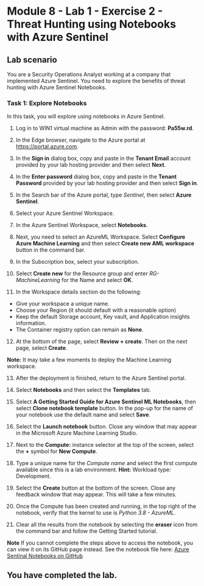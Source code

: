 # Module 8 - Lab 1 - Exercise 2 - Threat Hunting using Notebooks with Azure Sentinel

## Lab scenario

You are a Security Operations Analyst working at a company that implemented Azure Sentinel. You need to explore the benefits of threat hunting with Azure Sentinel Notebooks.

### Task 1: Explore Notebooks

In this task, you will explore using notebooks in Azure Sentinel.

1. Log in to WIN1 virtual machine as Admin with the password: **Pa55w.rd**.  

2. In the Edge browser, navigate to the Azure portal at https://portal.azure.com.

3. In the **Sign in** dialog box, copy and paste in the **Tenant Email** account provided by your lab hosting provider and then select **Next**.

4. In the **Enter password** dialog box, copy and paste in the **Tenant Password** provided by your lab hosting provider and then select **Sign in**.

5. In the Search bar of the Azure portal, type *Sentinel*, then select **Azure Sentinel**.

6. Select your Azure Sentinel Workspace.

7. In the Azure Sentinel Workspace, select **Notebooks**.

8. Next, you need to select an AzureML Workspace. Select **Configure Azure Machine Learning** and then select  **Create new AML workspace** button in the command bar.

9. In the Subscription box, select your subscription.

10. Select **Create new** for the Resource group and enter *RG-MachineLearning* for the Name and select **OK**. 

11.	In the Workspace details section do the following:
- Give your workspace a unique name.
- Choose your Region (it should default with a reasonable option)
- Keep the default Storage account, Key vault, and Application insights information.
- The Container registry option can remain as **None**.

12.	At the bottom of the page, select **Review + create**. Then on the next page, select **Create**. 

**Note:** It may take a few moments to deploy the Machine Learning workspace. 

13.	After the deployment is finished, return to the Azure Sentinel portal.

14. Select **Notebooks** and then select the **Templates** tab. 

15. Select **A Getting Started Guide for Azure Sentinel ML Notebooks**, then select **Clone notebook template** button. In the pop-up for the name of your notebook use the default name and select **Save**.

16. Select the **Launch notebook** button. Close any window that may appear in the Microsoft Azure Machine Learning Studio.

17.	Next to the **Compute:** instance selector at the top of the screen, select the **+** symbol for **New Compute**.

18.	Type a unique name for the *Compute name* and select the first compute available since this is a lab environment. **Hint:** Workload type: Development.

19.	Select the **Create** button at the bottom of the screen. Close any feedback window that may appear. This will take a few minutes.

20.	Once the Compute has been created and running, in the top right of the notebook, verify that the kernel to use is *Python 3.8 - AzureML*.

21. Clear all the results from the notebook by selecting the **eraser** icon from the command bar and follow the Getting Started tutorial.

**Note** If you cannot complete the steps above to access the notebook, you can view it on its GitHub page instead.  See the notebook file here: [Azure Sentinal Notebooks on GitHub](https://github.com/Azure/Azure-Sentinel-Notebooks/blob/8122bca32387d60a8ee9c058ead9d3ab8f4d61e6/A%20Getting%20Started%20Guide%20For%20Azure%20Sentinel%20ML%20Notebooks.ipynb) 

## You have completed the lab.
